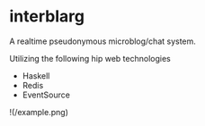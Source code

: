 interblarg
==========

A realtime pseudonymous microblog/chat system.

Utilizing the following hip web technologies
* Haskell
* Redis
* EventSource

!(/example.png)

